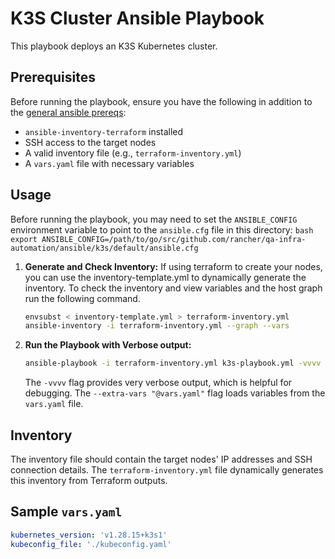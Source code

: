 # K3S Cluster Ansible Playbook

This playbook deploys an K3S Kubernetes cluster.

## Prerequisites

Before running the playbook, ensure you have the following in addition to the [general ansible prereqs](../README.md):

* `ansible-inventory-terraform` installed
* SSH access to the target nodes
* A valid inventory file (e.g., `terraform-inventory.yml`)
* A `vars.yaml` file with necessary variables

## Usage

Before running the playbook, you may need to set the `ANSIBLE_CONFIG` environment variable to point to the `ansible.cfg` file in this directory:
    ```bash
    export ANSIBLE_CONFIG=/path/to/go/src/github.com/rancher/qa-infra-automation/ansible/k3s/default/ansible.cfg
    ```

1. **Generate and Check Inventory:**
    If using terraform to create your nodes, you can use the inventory-template.yml to dynamically generate the inventory.
    To check the inventory and view variables and the host graph run the following command.

    ```bash
    envsubst < inventory-template.yml > terraform-inventory.yml
    ansible-inventory -i terraform-inventory.yml --graph --vars
    ```

2. **Run the Playbook with Verbose output:**

    ```bash
    ansible-playbook -i terraform-inventory.yml k3s-playbook.yml -vvvv --extra-vars "@vars.yaml"
    ```

    The `-vvvv` flag provides very verbose output, which is helpful for debugging. The `--extra-vars "@vars.yaml"` flag loads variables from the `vars.yaml` file.

## Inventory

The inventory file should contain the target nodes' IP addresses and SSH connection details. The `terraform-inventory.yml` file dynamically generates this inventory from Terraform outputs.

## Sample `vars.yaml`

```yaml
kubernetes_version: 'v1.28.15+k3s1'
kubeconfig_file: './kubeconfig.yaml'

